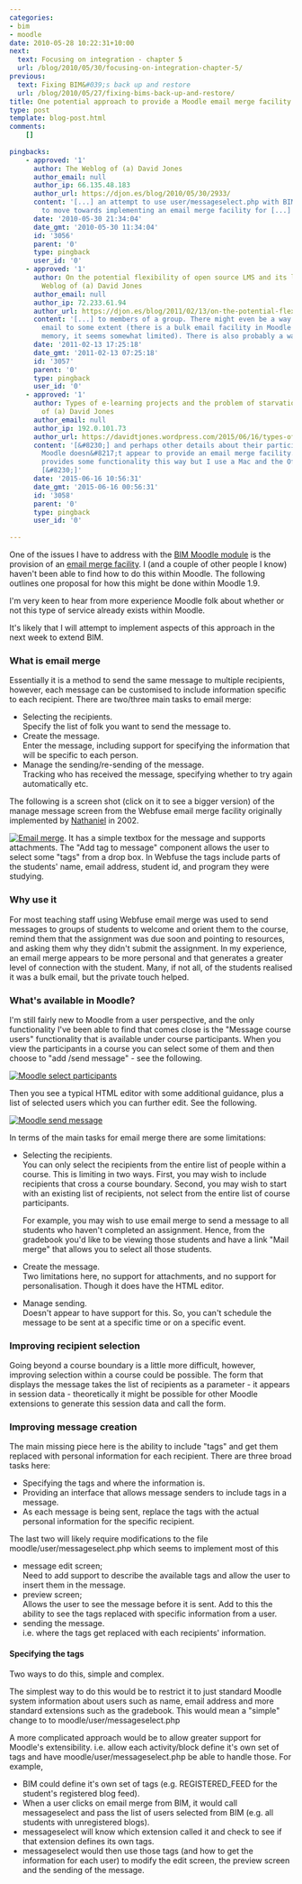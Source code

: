 ```yaml
---
categories:
- bim
- moodle
date: 2010-05-28 10:22:31+10:00
next:
  text: Focusing on integration - chapter 5
  url: /blog/2010/05/30/focusing-on-integration-chapter-5/
previous:
  text: Fixing BIM&#039;s back up and restore
  url: /blog/2010/05/27/fixing-bims-back-up-and-restore/
title: One potential approach to provide a Moodle email merge facility
type: post
template: blog-post.html
comments:
    []
    
pingbacks:
    - approved: '1'
      author: The Weblog of (a) David Jones
      author_email: null
      author_ip: 66.135.48.183
      author_url: https://djon.es/blog/2010/05/30/2933/
      content: '[...] an attempt to use user/messageselect.php with BIM in an attempt
        to move towards implementing an email merge facility for [...]'
      date: '2010-05-30 21:34:04'
      date_gmt: '2010-05-30 11:34:04'
      id: '3056'
      parent: '0'
      type: pingback
      user_id: '0'
    - approved: '1'
      author: On the potential flexibility of open source LMS and its limits &laquo; The
        Weblog of (a) David Jones
      author_email: null
      author_ip: 72.233.61.94
      author_url: https://djon.es/blog/2011/02/13/on-the-potential-flexibility-of-open-source-lms-and-its-limits/
      content: '[...] to members of a group. There might even be a way to customise that
        email to some extent (there is a bulk email facility in Moodle 1.9, but, from
        memory, it seems somewhat limited). There is also probably a way to do a [...]'
      date: '2011-02-13 17:25:18'
      date_gmt: '2011-02-13 07:25:18'
      id: '3057'
      parent: '0'
      type: pingback
      user_id: '0'
    - approved: '1'
      author: Types of e-learning projects and the problem of starvation | The Weblog
        of (a) David Jones
      author_email: null
      author_ip: 192.0.101.73
      author_url: https://davidtjones.wordpress.com/2015/06/16/types-of-e-learning-projects-and-the-problem-of-starvation/
      content: '[&#8230;] and perhaps other details about their participation in the course.
        Moodle doesn&#8217;t appear to provide an email merge facility. In theory Office
        provides some functionality this way but I use a Mac and the Office stuff never
        [&#8230;]'
      date: '2015-06-16 10:56:31'
      date_gmt: '2015-06-16 00:56:31'
      id: '3058'
      parent: '0'
      type: pingback
      user_id: '0'
    
---
```

One of the issues I have to address with the [BIM Moodle module](/blog/research/bam-blog-aggregation-management/) is the provision of an [email merge facility](http://github.com/djplaner/BIM/issues#issue/4). I (and a couple of other people I know) haven't been able to find how to do this within Moodle. The following outlines one proposal for how this might be done within Moodle 1.9.

I'm very keen to hear from more experience Moodle folk about whether or not this type of service already exists within Moodle.

It's likely that I will attempt to implement aspects of this approach in the next week to extend BIM.

### What is email merge

Essentially it is a method to send the same message to multiple recipients, however, each message can be customised to include information specific to each recipient. There are two/three main tasks to email merge:

- Selecting the recipients.  
    Specify the list of folk you want to send the message to.
- Create the message.  
    Enter the message, including support for specifying the information that will be specific to each person.
- Manage the sending/re-sending of the message.  
    Tracking who has received the message, specifying whether to try again automatically etc.

The following is a screen shot (click on it to see a bigger version) of the manage message screen from the Webfuse email merge facility originally implemented by [Nathaniel](http://au.linkedin.com/pub/nathaniel-fitzgerald-hood/11/263/2b2) in 2002.

[![Email merge](images/4646252528_4d532369bb_m.jpg)](http://www.flickr.com/photos/david_jones/4646252528/ "Email merge by David T Jones, on Flickr"). It has a simple textbox for the message and supports attachments. The "Add tag to message" component allows the user to select some "tags" from a drop box. In Webfuse the tags include parts of the students' name, email address, student id, and program they were studying.

### Why use it

For most teaching staff using Webfuse email merge was used to send messages to groups of students to welcome and orient them to the course, remind them that the assignment was due soon and pointing to resources, and asking them why they didn't submit the assignment. In my experience, an email merge appears to be more personal and that generates a greater level of connection with the student. Many, if not all, of the students realised it was a bulk email, but the private touch helped.

### What's available in Moodle?

I'm still fairly new to Moodle from a user perspective, and the only functionality I've been able to find that comes close is the "Message course users" functionality that is available under course participants. When you view the participants in a course you can select some of them and then choose to "add /send message" - see the following.

[![Moodle select participants](images/4646283166_c2581b2a74_m.jpg)](http://www.flickr.com/photos/david_jones/4646283166/ "Moodle select participants by David T Jones, on Flickr")

Then you see a typical HTML editor with some additional guidance, plus a list of selected users which you can further edit. See the following.

[![Moodle send message](images/4646283576_786118a932_m.jpg)](http://www.flickr.com/photos/david_jones/4646283576/ "Moodle send message by David T Jones, on Flickr")

In terms of the main tasks for email merge there are some limitations:

- Selecting the recipients.  
    You can only select the recipients from the entire list of people within a course. This is limiting in two ways. First, you may wish to include recipients that cross a course boundary. Second, you may wish to start with an existing list of recipients, not select from the entire list of course participants.
    
    For example, you may wish to use email merge to send a message to all students who haven't completed an assignment. Hence, from the gradebook you'd like to be viewing those students and have a link "Mail merge" that allows you to select all those students.
    
- Create the message.  
    Two limitations here, no support for attachments, and no support for personalisation. Though it does have the HTML editor.
- Manage sending.  
    Doesn't appear to have support for this. So, you can't schedule the message to be sent at a specific time or on a specific event.

### Improving recipient selection

Going beyond a course boundary is a little more difficult, however, improving selection within a course could be possible. The form that displays the message takes the list of recipients as a parameter - it appears in session data - theoretically it might be possible for other Moodle extensions to generate this session data and call the form.

### Improving message creation

The main missing piece here is the ability to include "tags" and get them replaced with personal information for each recipient. There are three broad tasks here:

- Specifying the tags and where the information is.
- Providing an interface that allows message senders to include tags in a message.
- As each message is being sent, replace the tags with the actual personal information for the specific recipient.

The last two will likely require modifications to the file moodle/user/messageselect.php which seems to implement most of this

- message edit screen;  
    Need to add support to describe the available tags and allow the user to insert them in the message.
- preview screen;  
    Allows the user to see the message before it is sent. Add to this the ability to see the tags replaced with specific information from a user.
- sending the message.  
    i.e. where the tags get replaced with each recipients' information.

#### Specifying the tags

Two ways to do this, simple and complex.

The simplest way to do this would be to restrict it to just standard Moodle system information about users such as name, email address and more standard extensions such as the gradebook. This would mean a "simple" change to to moodle/user/messageselect.php

A more complicated approach would be to allow greater support for Moodle's extensibility. i.e. allow each activity/block define it's own set of tags and have moodle/user/messageselect.php be able to handle those. For example,

- BIM could define it's own set of tags (e.g. REGISTERED\_FEED for the student's registered blog feed).
- When a user clicks on email merge from BIM, it would call messageselect and pass the list of users selected from BIM (e.g. all students with unregistered blogs).
- messageselect will know which extension called it and check to see if that extension defines its own tags.
- messageselect would then use those tags (and how to get the information for each user) to modify the edit screen, the preview screen and the sending of the message.